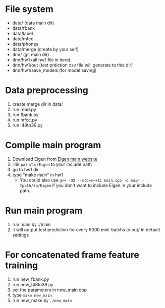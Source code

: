 # File system

- data/ (data main dir)
-	data/fbank
- data/label
- data/mfcc
- data/phones
- data/merge (create by your self)
- dnn/ (git main dir)
- dnn/hw1 (all hw1 file in here)
- dnn/hw1/out (test prdiction csv file will generate to this dir)
- dnn/hw1/save_models (for model saving)

# Data preprocessing

1. create merge dir in data/
2. run read.py
3. run fbank.py
4. run mfcc.py
5. run l48to39.py

# Compile main program

1. Download Eigen from [Eigen main website](http://eigen.tuxfamily.org/)
2. link `path/to/Eigen` to your include path
3. go to hw1 dir
4. type "make main" in hw1
	- You could also use `g++ -O2 --std=c++11 main.cpp -o main -Ipath/to/Eigen` if you don't want to include Eigen in your include path.

# Run main program

1. run main by ./main
2. it will output test prediction for every 5000 mini-batchs to out/ in default settings

# For concatenated frame feature training

1. run new_fbank.py
2. run new_l48to39.py
3. set the parameters in new_main.cpp
4. type `make new_main`
5. run new_make by `./new_main`
